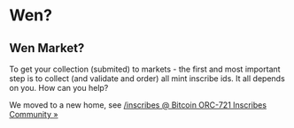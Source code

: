 # Wen?

## Wen Market?

To get your collection (submited) to markets - the first 
and most important step is to collect (and validate and order) all mint inscribe ids.
It all depends on you. How can you help? 


We moved to a new home, see [/inscribes @ Bitcoin ORC-721 Inscribes Community »](https://github.com/inscribes/inscribes)

